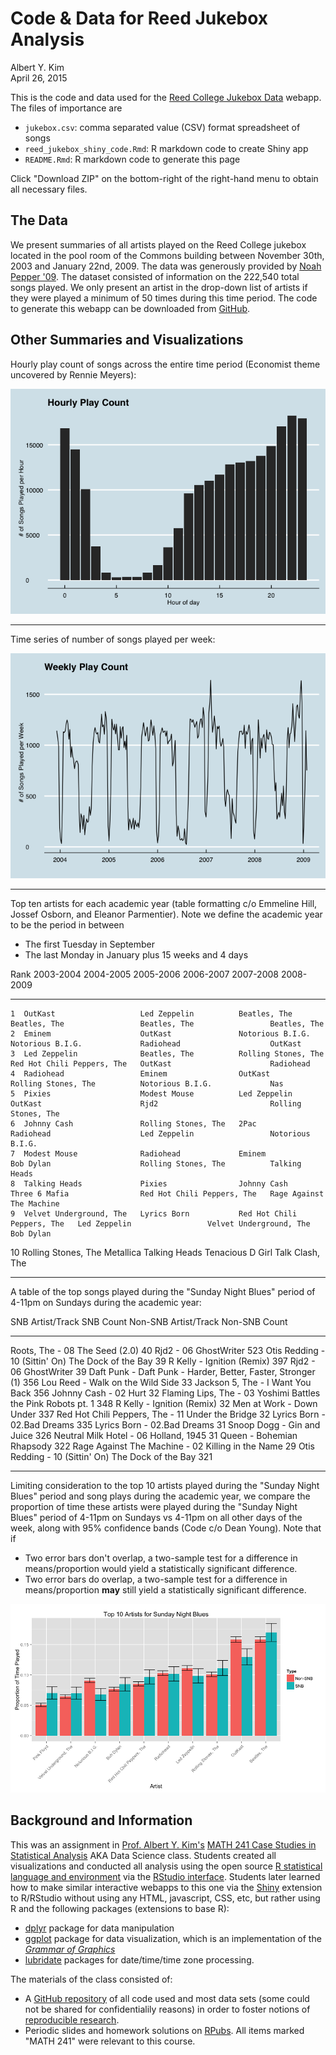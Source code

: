 # Code & Data for Reed Jukebox Analysis
Albert Y. Kim  
April 26, 2015  

This is the code and data used for the [Reed College Jukebox Data](https://github.com/rudeboybert/ReedJukebox) webapp.  The files of importance are

* `jukebox.csv`: comma separated value (CSV) format spreadsheet of songs
* `reed_jukebox_shiny_code.Rmd`: R markdown code to create Shiny app
* `README.Rmd`: R markdown code to generate this page

Click "Download ZIP" on the bottom-right of the right-hand menu to obtain all necessary files.  





## The Data

We present summaries of all artists played on the Reed College jukebox located in the pool room of the Commons building between November 30th, 2003 and January 22nd, 2009.  The data was generously provided by [Noah Pepper '09](http://www.noahpepper.com/).  The dataset consisted of information on the 222,540 total songs played.  We only present an artist in the drop-down list of artists if they were played a minimum of 50 times during this time period.  The code to generate this webapp can be downloaded from   [GitHub](https://github.com/rudeboybert/ReedJukebox).





## Other Summaries and Visualizations

Hourly play count of songs across the entire time period (Economist theme uncovered by Rennie Meyers):

![](README_files/figure-html/unnamed-chunk-2-1.png) 

**********

Time series of number of songs played per week:

![](README_files/figure-html/unnamed-chunk-3-1.png) 

**********

Top ten artists for each academic year (table formatting c/o Emmeline Hill, Jossef Osborn, and Eleanor Parmentier).  Note we define the academic year to be the period in between 

* The first Tuesday in September 
* The last Monday in January plus 15 weeks and 4 days



 Rank  2003-2004                 2004-2005             2005-2006                    2006-2007                    2007-2008                    2008-2009                
-----  ------------------------  --------------------  ---------------------------  ---------------------------  ---------------------------  -------------------------
    1  OutKast                   Led Zeppelin          Beatles, The                 Beatles, The                 Beatles, The                 Beatles, The             
    2  Eminem                    OutKast               Notorious B.I.G.             Notorious B.I.G.             Radiohead                    OutKast                  
    3  Led Zeppelin              Beatles, The          Rolling Stones, The          Red Hot Chili Peppers, The   OutKast                      Radiohead                
    4  Radiohead                 Eminem                OutKast                      Rolling Stones, The          Notorious B.I.G.             Nas                      
    5  Pixies                    Modest Mouse          Led Zeppelin                 OutKast                      Rjd2                         Rolling Stones, The      
    6  Johnny Cash               Rolling Stones, The   2Pac                         Radiohead                    Led Zeppelin                 Notorious B.I.G.         
    7  Modest Mouse              Radiohead             Eminem                       Bob Dylan                    Rolling Stones, The          Talking Heads            
    8  Talking Heads             Pixies                Johnny Cash                  Three 6 Mafia                Red Hot Chili Peppers, The   Rage Against The Machine 
    9  Velvet Underground, The   Lyrics Born           Red Hot Chili Peppers, The   Led Zeppelin                 Velvet Underground, The      Bob Dylan                
   10  Rolling Stones, The       Metallica             Talking Heads                Tenacious D                  Girl Talk                    Clash, The               

**********

A table of the top songs played during the "Sunday Night Blues" period of 4-11pm on Sundays during the academic year:


SNB Artist/Track                                      SNB Count  Non-SNB Artist/Track                                            Non-SNB Count
---------------------------------------------------  ----------  -------------------------------------------------------------  --------------
Roots, The - 08 The Seed (2.0)                               40  Rjd2 - 06 GhostWriter                                                     523
Otis Redding - 10 (Sittin' On) The Dock of the Bay           39  R Kelly - Ignition (Remix)                                                397
Rjd2 - 06 GhostWriter                                        39  Daft Punk - Daft Punk - Harder, Better, Faster, Stronger (1)              356
Lou Reed - Walk on the Wild Side                             33  Jackson 5, The - I Want You Back                                          356
Johnny Cash - 02 Hurt                                        32  Flaming Lips, The - 03 Yoshimi Battles the Pink Robots pt. 1              348
R Kelly - Ignition (Remix)                                   32  Men at Work - Down Under                                                  337
Red Hot Chili Peppers, The - 11 Under the Bridge             32  Lyrics Born - 02.Bad Dreams                                               335
Lyrics Born - 02.Bad Dreams                                  31  Snoop Dogg - Gin and Juice                                                326
Neutral Milk Hotel - 06 Holland, 1945                        31  Queen - Bohemian Rhapsody                                                 322
Rage Against The Machine - 02 Killing in the Name            29  Otis Redding - 10 (Sittin' On) The Dock of the Bay                        321

**********

Limiting consideration to the top 10 artists played during the "Sunday Night Blues" period and song plays during the academic year, we compare the proportion of time these artists were played during the "Sunday Night Blues" period of 4-11pm on Sundays vs 4-11pm on all other days of the week, along with 95% confidence bands (Code c/o Dean Young).  Note that if 

* Two error bars don't overlap, a two-sample test for a difference in means/proportion would yield a statistically significant difference.
* Two error bars do overlap, a two-sample test for a difference in means/proportion **may** still yield a statistically significant difference.

![](README_files/figure-html/unnamed-chunk-6-1.png) 


## Background and Information

This was an assignment in [Prof. Albert Y. Kim's](http://people.reed.edu/~albkim/) [MATH 241 Case Studies in Statistical Analysis](http://people.reed.edu/~albkim/MATH241/) AKA Data Science class.  Students created all visualizations and conducted all analysis using the open source [R statistical language and environment](http://cran.r-project.org/) via the [RStudio interface](http://www.rstudio.com/).  Students later learned how to make similar interactive webapps to this one via the [Shiny](http://shiny.rstudio.com/) extension to R/RStudio without using any HTML, javascript, CSS, etc, but rather using R and the following packages (extensions to base R):

* [dplyr](http://cran.rstudio.com/web/packages/dplyr/vignettes/introduction.html) package for data manipulation
* [ggplot](http://ggplot2.org/) package for data visualization, which is an implementation of the [*Grammar of Graphics*](http://www.amazon.com/The-Grammar-Graphics-Statistics-Computing/dp/0387245448)
* [lubridate](http://cran.r-project.org/web/packages/lubridate/lubridate.pdf) packages for date/time/time zone processing.

The materials of the class consisted of:

* A [GitHub repository](https://github.com/rudeboybert/MATH241) of all code used and most data sets (some could not be shared for confidentialily reasons) in order to foster notions of [reproducible research](https://www.coursera.org/course/repdata).  
* Periodic slides and homework solutions on [RPubs](http://rpubs.com/rudeboybert).  All items marked "MATH 241" were relevant to this course.
